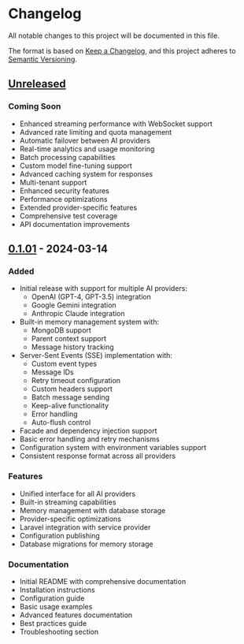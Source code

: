 # Changelog

All notable changes to this project will be documented in this file.

The format is based on [Keep a Changelog](https://keepachangelog.com/en/1.1.0/),
and this project adheres to [Semantic Versioning](https://semver.org/spec/v2.0.0.html).

## [Unreleased]

### Coming Soon
- Enhanced streaming performance with WebSocket support
- Advanced rate limiting and quota management
- Automatic failover between AI providers
- Real-time analytics and usage monitoring
- Batch processing capabilities
- Custom model fine-tuning support
- Advanced caching system for responses
- Multi-tenant support
- Enhanced security features
- Performance optimizations
- Extended provider-specific features
- Comprehensive test coverage
- API documentation improvements

## [0.1.01] - 2024-03-14

### Added
- Initial release with support for multiple AI providers:
  - OpenAI (GPT-4, GPT-3.5) integration
  - Google Gemini integration
  - Anthropic Claude integration
- Built-in memory management system with:
  - MongoDB support
  - Parent context support
  - Message history tracking
- Server-Sent Events (SSE) implementation with:
  - Custom event types
  - Message IDs
  - Retry timeout configuration
  - Custom headers support
  - Batch message sending
  - Keep-alive functionality
  - Error handling
  - Auto-flush control
- Facade and dependency injection support
- Basic error handling and retry mechanisms
- Configuration system with environment variables support
- Consistent response format across all providers

### Features
- Unified interface for all AI providers
- Built-in streaming capabilities
- Memory management with database storage
- Provider-specific optimizations
- Laravel integration with service provider
- Configuration publishing
- Database migrations for memory storage

### Documentation
- Initial README with comprehensive documentation
- Installation instructions
- Configuration guide
- Basic usage examples
- Advanced features documentation
- Best practices guide
- Troubleshooting section

[Unreleased]: https://github.com/bupple-inc/laravel-ai-engine/compare/v0.1.01...HEAD
[0.1.01]: https://github.com/bupple-inc/laravel-ai-engine/releases/tag/v0.1.01 